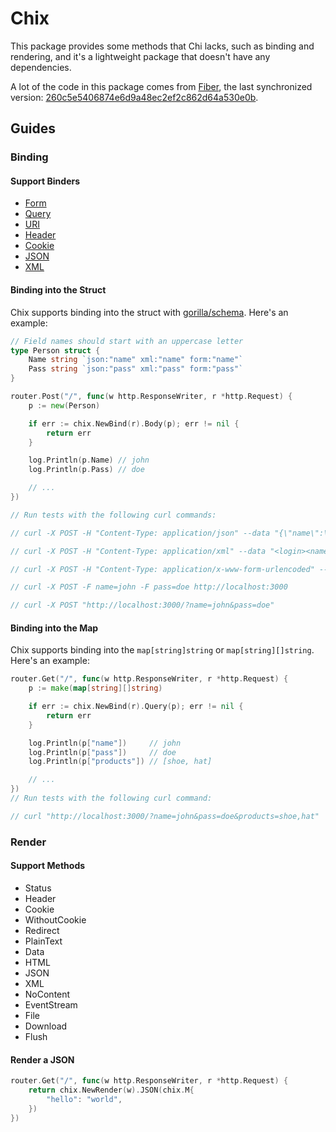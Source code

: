 # Chix

This package provides some methods that Chi lacks, such as binding and rendering, and it's a lightweight package that doesn't have any dependencies.

A lot of the code in this package comes from [Fiber](https://github.com/gofiber/fiber), the last synchronized version: [260c5e5406874e6d9a48ec2ef2c862d64a530e0b](https://github.com/gofiber/fiber/commit/260c5e5406874e6d9a48ec2ef2c862d64a530e0b).

## Guides

### Binding

#### Support Binders

- [Form](binder/form.go)
- [Query](binder/query.go)
- [URI](binder/uri.go)
- [Header](binder/header.go)
- [Cookie](binder/cookie.go)
- [JSON](binder/json.go)
- [XML](binder/xml.go)

#### Binding into the Struct

Chix supports binding into the struct with [gorilla/schema](https://github.com/gorilla/schema). Here's an example:

```go
// Field names should start with an uppercase letter
type Person struct {
    Name string `json:"name" xml:"name" form:"name"`
    Pass string `json:"pass" xml:"pass" form:"pass"`
}

router.Post("/", func(w http.ResponseWriter, r *http.Request) {
    p := new(Person)

    if err := chix.NewBind(r).Body(p); err != nil {
        return err
    }

    log.Println(p.Name) // john
    log.Println(p.Pass) // doe

    // ...
})

// Run tests with the following curl commands:

// curl -X POST -H "Content-Type: application/json" --data "{\"name\":\"john\",\"pass\":\"doe\"}" localhost:3000

// curl -X POST -H "Content-Type: application/xml" --data "<login><name>john</name><pass>doe</pass></login>" localhost:3000

// curl -X POST -H "Content-Type: application/x-www-form-urlencoded" --data "name=john&pass=doe" localhost:3000

// curl -X POST -F name=john -F pass=doe http://localhost:3000

// curl -X POST "http://localhost:3000/?name=john&pass=doe"
```

#### Binding into the Map

Chix supports binding into the `map[string]string` or `map[string][]string`. Here's an example:

```go
router.Get("/", func(w http.ResponseWriter, r *http.Request) {
    p := make(map[string][]string)

    if err := chix.NewBind(r).Query(p); err != nil {
        return err
    }

    log.Println(p["name"])     // john
    log.Println(p["pass"])     // doe
    log.Println(p["products"]) // [shoe, hat]

    // ...
})
// Run tests with the following curl command:

// curl "http://localhost:3000/?name=john&pass=doe&products=shoe,hat"
```

### Render

#### Support Methods

- Status
- Header
- Cookie
- WithoutCookie
- Redirect
- PlainText
- Data
- HTML
- JSON
- XML
- NoContent
- EventStream
- File
- Download
- Flush

#### Render a JSON

```go
router.Get("/", func(w http.ResponseWriter, r *http.Request) {
    return chix.NewRender(w).JSON(chix.M{
        "hello": "world",
    })
})
```

